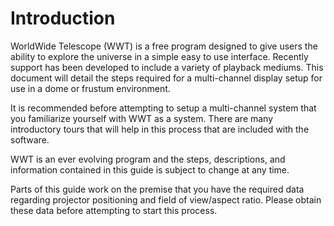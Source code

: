 # Introduction

WorldWide Telescope (WWT) is a free program designed to give users the ability to explore the universe in a simple easy to use interface. Recently support has been developed to include a variety of playback mediums. This document will detail the steps required for a multi-channel display setup for use in a dome or frustum environment.

It is recommended before attempting to setup a multi-channel system that you familiarize yourself with WWT as a system. There are many introductory tours that will help in this process that are included with the software.

WWT is an ever evolving program and the steps, descriptions, and information contained in this guide is subject to change at any time.

Parts of this guide work on the premise that you have the required data regarding projector positioning and field of view/aspect ratio. Please obtain these data before attempting to start this process.
